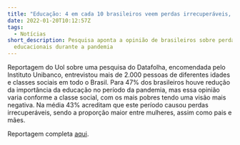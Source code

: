 ```yaml
---
title: "Educação: 4 em cada 10 brasileiros veem perdas irrecuperáveis, diz estudo"
date: 2022-01-20T10:12:57Z
tags:
  - Notícias
short_description: Pesquisa aponta a opinião de brasileiros sobre perdas
  educacionais durante a pandemia
---
```

Reportagem do Uol sobre uma pesquisa do Datafolha, encomendada pelo Instituto Unibanco, entrevistou mais de 2.000 pessoas de diferentes idades e classes sociais em todo o Brasil. Para 47% dos brasileiros houve redução da importância da educação no período da pandemia, mas essa opinião varia conforme a classe social, com os mais pobres tendo uma visão mais negativa. Na média 43% acreditam que este período causou perdas irrecuperáveis, sendo a proporção maior entre mulheres, assim como pais e mães. 

Reportagem completa [aqui](https://educacao.uol.com.br/noticias/2022/01/20/pesquisa-perdas-educacao-pandemia-recuperacao.htm).